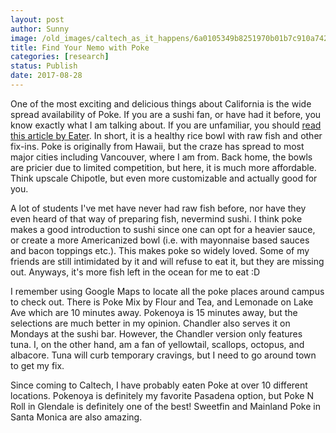 ```yaml
---
layout: post
author: Sunny
image: /old_images/caltech_as_it_happens/6a0105349b8251970b01b7c910a742970b.jpg
title: Find Your Nemo with Poke
categories: [research]
status: Publish
date: 2017-08-28
---
```



One of the most exciting and delicious things about California is the wide spread availability of Poke. If you are a sushi fan, or have had it before, you know exactly what I am talking about. If you are unfamiliar, you should [read this article by Eater](https://www.eater.com/ad/14547640/beginners-guide-to-authentic-poke). In short, it is a healthy rice bowl with raw fish and other fix-ins. Poke is originally from Hawaii, but the craze has spread to most major cities including Vancouver, where I am from. Back home, the bowls are pricier due to limited competition, but here, it is much more affordable. Think upscale Chipotle, but even more customizable and actually good for you.





A lot of students I've met have never had raw fish before, nor have they even heard of that way of preparing fish, nevermind sushi. I think poke makes a good introduction to sushi since one can opt for a heavier sauce, or create a more Americanized bowl (i.e. with mayonnaise based sauces and bacon toppings etc.). This makes poke so widely loved. Some of my friends are still intimidated by it and will refuse to eat it, but they are missing out. Anyways, it's more fish left in the ocean for me to eat :D



I remember using Google Maps to locate all the poke places around campus to check out. There is Poke Mix by Flour and Tea, and Lemonade on Lake Ave which are 10 minutes away. Pokenoya is 15 minutes away, but the selections are much better in my opinion. Chandler also serves it on Mondays at the sushi bar. However, the Chandler version only features tuna. I, on the other hand, am a fan of yellowtail, scallops, octopus, and albacore. Tuna will curb temporary cravings, but I need to go around town to get my fix.



Since coming to Caltech, I have probably eaten Poke at over 10 different locations. Pokenoya is definitely my favorite Pasadena option, but Poke N Roll in Glendale is definitely one of the best! Sweetfin and Mainland Poke in Santa Monica are also amazing.


